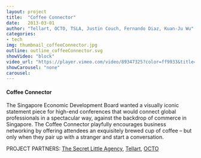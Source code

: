```yaml
---
layout: project
title:  "Coffee Connector"
date:   2013-03-01
author: "Tellart, OCTO, TSLA, Justin Couch, Fernando Diaz, Kuan-Ju Wu"
categories:
- tech
img: thumbnail_coffeeConnector.jpg
outline: outline_coffeeConnector.svg
showVideo: "block"
video_url: "https://player.vimeo.com/video/89347325?color=ff9933&title=0&byline=0&portrait=0"
showCarousel: "none"
carousel:
---
```

#### Coffee Connector ####

The Singapore Economic Development Board wanted a visually iconic statement piece for high-end conferences that would connect global professionals in a spectacular way, against the backdrop of commerce in Singapore. The Coffee Connector playfully encourages business networking by offering attendees an exquisitely brewed cup of coffee – but only when they pair up with a stranger and start a conversation.

PROJECT PARTNERS:
[The Secret Little Agency](http://thesecretlittleagency.com/),
[Tellart](http://tellart.com),
[OCTO](http://www.octopd.com/)
